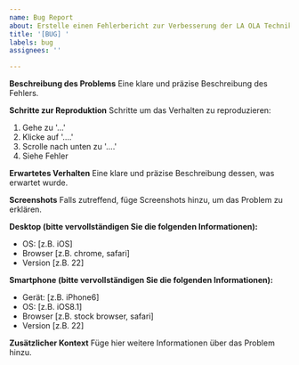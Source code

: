 ```yaml
---
name: Bug Report
about: Erstelle einen Fehlerbericht zur Verbesserung der LA OLA Technik-App
title: '[BUG] '
labels: bug
assignees: ''

---
```


**Beschreibung des Problems**
Eine klare und präzise Beschreibung des Fehlers.

**Schritte zur Reproduktion**
Schritte um das Verhalten zu reproduzieren:
1. Gehe zu '...'
2. Klicke auf '....'
3. Scrolle nach unten zu '....'
4. Siehe Fehler

**Erwartetes Verhalten**
Eine klare und präzise Beschreibung dessen, was erwartet wurde.

**Screenshots**
Falls zutreffend, füge Screenshots hinzu, um das Problem zu erklären.

**Desktop (bitte vervollständigen Sie die folgenden Informationen):**
 - OS: [z.B. iOS]
 - Browser [z.B. chrome, safari]
 - Version [z.B. 22]

**Smartphone (bitte vervollständigen Sie die folgenden Informationen):**
 - Gerät: [z.B. iPhone6]
 - OS: [z.B. iOS8.1]
 - Browser [z.B. stock browser, safari]
 - Version [z.B. 22]

**Zusätzlicher Kontext**
Füge hier weitere Informationen über das Problem hinzu.
